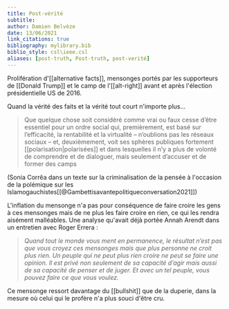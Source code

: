 ```yaml
---
title: Post-vérité
subtitle:
author: Damien Belvèze
date: 13/06/2021
link_citations: true
bibliography: mylibrary.bib
biblio_style: csl\ieee.csl
aliases: [post-truth, Post-truth, post-verité]
---
```


Prolifération d'[[alternative facts]], mensonges portés par les supporteurs de [[Donald Trump]] et le camp de l'[[alt-right]] avant et après l'élection présidentielle US de 2016. 

Quand la vérité des faits et la vérité tout court n'importe plus...

>Que quelque chose soit considéré comme vrai ou faux cesse d’être essentiel pour un ordre social qui, premièrement, est basé sur l’efficacité, la rentabilité et la virtualité – n’oublions pas les réseaux sociaux – et, deuxièmement, voit ses sphères publiques fortement [[polarisation|polarisées]] et dans lesquelles il n’y a plus de volonté de comprendre et de dialoguer, mais seulement d’accuser et de former des camps

(Sonia Corrêa dans un texte sur la criminalisation de la pensée à l'occasion de la polémique sur les Islamogauchistes[[@Gambettisavantepolitiqueconversation2021]])

L'inflation du mensonge n'a pas pour conséquence de faire croire les gens à ces mensonges mais de ne plus les faire croire en rien, ce qui les rendra aisément malléables. Une analyse qu'avait déjà portée Annah Arendt dans un entretien avec Roger Errera : 

>_Quand tout le monde vous ment en permanence, le résultat n’est pas que vous croyez ces mensonges mais que plus personne ne croit plus rien. Un peuple qui ne peut plus rien croire ne peut se faire une opinion. Il est privé non seulement de sa capacité d’agir mais aussi de sa capacité de penser et de juger. Et avec un tel peuple, vous pouvez faire ce que vous voulez._

Ce mensonge ressort davantage du [[bullshit]] que de la duperie, dans la mesure où celui qui le profère n'a plus souci d'être cru. 





